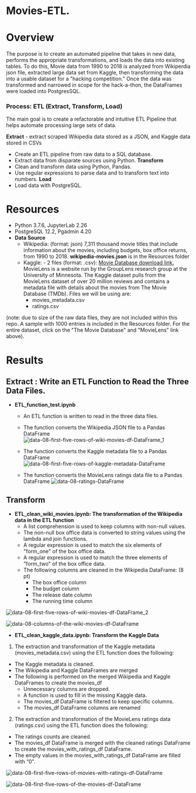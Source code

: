 # Movies-ETL.

# Overview
The purpose is to create an automated pipeline that takes in new data, performs the appropriate transformations, and loads the data into existing tables. To do this, Movie data from 1990 to 2018 is analyzed from Wikiperdia json file, extracted large data set from Kaggle, then transforming the data into a usable dataset for a "hacking competition." Once the data was transformed and narrowed in scope for the hack-a-thon, the DataFrames were loaded into PostgresSQL. 

### Process: ETL (Extract, Transform, Load)
The main goal is to create a refactorable and intuitive ETL Pipeline that helps automate processing large sets of data.

**Extract** - extract scraped Wikipedia data stored as a JSON, and Kaggle data stored in CSVs
  * Create an ETL pipeline from raw data to a SQL database.
  * Extract data from disparate sources using Python.
**Transform**   
  * Clean and transform data using Python, Pandas.
  * Use regular expressions to parse data and to transform text into numbers.
**Load** 
  * Load data with PostgreSQL.

# Resources
* Python 3.7.6, JupyterLab 2.26
* PostgreSQL 12.2, Pgadmin 4.20
* **Data Source**
   * Wikipedia: (format: json) 7,311 thousand movie titles that include information about the movies, including budgets, box office returns, from 1990 to 2018. 
   **wikipedia-movies.json** is in the Resources folder
   * Kaggle: - 2 files (format: .csv): [Movie Database download link.](https://www.kaggle.com/rounakbanik/the-movies-dataset/download) 
   MovieLens is a website run by the GroupLens research group at the University of Minnesota. The Kaggle dataset pulls from the MovieLens dataset of over 20 million reviews and contains a metadata file with details about the movies from The Movie Database (TMDb). Files we will be using are:
      - movies_metadata.csv 
      - ratings.csv

(note: due to size of the raw data files, they are not included within this repo. A sample with 1000 entries is included in the Resources folder. For the entire dataset, click on the "The Movie Database" and "MovieLens" link above).

# Results

## Extract : Write an ETL Function to Read the Three Data Files.
* **ETL_function_test.ipynb**
    - An ETL function is written to read in the three data files.
    - The function converts the Wikipedia JSON file to a Pandas DataFrame
  ![data-08-first-five-rows-of-wiki-movies-df-DataFrame_1](https://user-images.githubusercontent.com/75961057/146688381-a08c449b-ecd5-4e62-bc7e-be3bb5274707.png)

    - The function converts the Kaggle metadata file to a Pandas DataFrame
  ![data-08-first-five-rows-of-kaggle-metadata-DataFrame](https://user-images.githubusercontent.com/75961057/146688392-0304d30b-d9fa-4621-8bee-f9f57c46b20b.png)

    - The function converts the MovieLens ratings data file to a Pandas DataFrame
   ![data-08-ratings-DataFrame](https://user-images.githubusercontent.com/75961057/146688404-6ae4dcd1-0f1c-4169-97ed-2e12781b2269.png)

## Transform 
 * **ETL_clean_wiki_movies.ipynb: The transformation of the Wikipedia data in the ETL function** 
      - A list comprehension is used to keep columns with non-null values. 
      - The non-null box office data is converted to string values using the lambda and join functions.
      - A regular expression is used to match the six elements of "form_one" of the box office data. 
      - A regular expression is used to match the three elements of "form_two" of the box office data. 
      - The following columns are cleaned in the Wikipedia DataFrame: (8 pt)
           * The box office column
           * The budget column
           * The release date column
           * The running time column

![data-08-first-five-rows-of-wiki-movies-df-DataFrame_2](https://user-images.githubusercontent.com/75961057/146688569-bed02780-f87a-4ae4-b233-14804aadbc02.png)

![data-08-columns-of-the-wiki-movies-df-DataFrame](https://user-images.githubusercontent.com/75961057/146688586-3694e6a8-db76-44b0-a432-1b2b3b0b3f9a.png)

* **ETL_clean_kaggle_data.ipynb: Transform the Kaggle Data**

1. The extraction and transformation of the Kaggle metadata (movies_metadata.csv) using the ETL function does the following:
  - The Kaggle metadata is cleaned.
  - The Wikipedia and Kaggle DataFrames are merged
  - The following is performed on the merged Wikipedia and Kaggle DataFrames to create the movies_df
      * Unnecessary columns are dropped.
      * A function is used to fill in the missing Kaggle data.
      * The movies_df DataFrame is filtered to keep specific columns.
      * The movies_df DataFrame columns are renamed

2. The extraction and transformation of the MovieLens ratings data (ratings.csv) using the ETL function does the following:
  - The ratings counts are cleaned.
  - The movies_df DataFrame is merged with the cleaned ratings DataFrame to create the movies_with_ratings_df DataFrame. 
  - The empty values in the movies_with_ratings_df DataFrame are filled with “0”. 
  
  ![data-08-first-five-rows-of-movies-with-ratings-df-DataFrame](https://user-images.githubusercontent.com/75961057/146688846-41158d9d-4584-4092-bf72-a4d109d01ebc.png)
  
  ![data-08-first-five-rows-of-the-movies-df-DataFrame](https://user-images.githubusercontent.com/75961057/146688905-87d1125b-d5aa-4b96-ad30-4f1dc195c44a.png)
